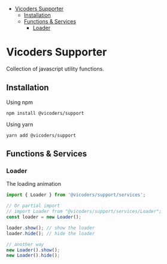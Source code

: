 - [Vicoders Supporter](#vicoders-supporter)
    - [Installation](#installation)
    - [Functions & Services](#functions--services)
        - [Loader](#loader)

# Vicoders Supporter

Collection of javascript utility functions.

## Installation

Using npm

```
npm install @vicoders/support
```

Using yarn

```
yarn add @vicoders/support
```

## Functions & Services

### Loader

The loading animation

```javascript
import { Loader } from '@vicoders/support/services';

// Or partial import
// import Loader from "@vicoders/support/services/Loader";
const loader = new Loader();

loader.show(); // show the loader
loader.hide(); // hide the loader

// another way
new Loader().show();
new Loader().hide();
```
